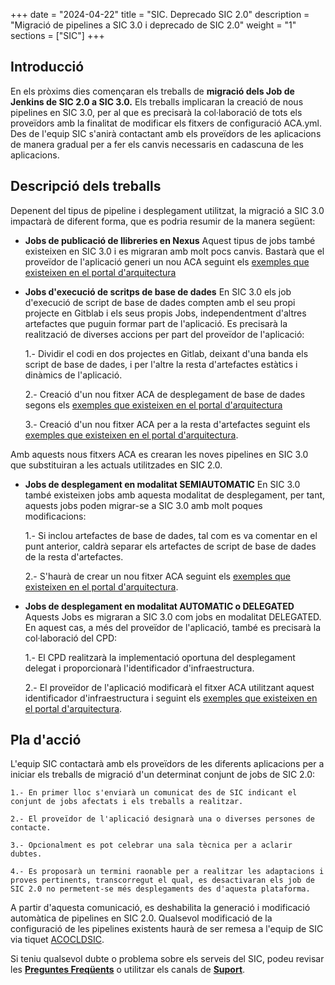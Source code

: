 
+++
date        = "2024-04-22"
title       = "SIC. Deprecado SIC 2.0"
description = "Migració de pipelines a SIC 3.0 i deprecado de SIC 2.0"
weight      = "1"
sections    = ["SIC"]
+++

## Introducció

En els pròxims dies començaran els treballs de **migració dels Job de Jenkins de SIC 2.0 a SIC 3.0.** Els treballs implicaran la creació de nous pipelines en SIC 3.0, per al que es precisarà la col·laboració de tots els proveïdors amb la finalitat de modificar els fitxers de configuració ACA.yml. 
Des de l'equip SIC s'anirà contactant amb els proveïdors de les aplicacions de manera gradual per a fer els canvis necessaris en cadascuna de les aplicacions.

## Descripció dels treballs

Depenent del tipus de pipeline i desplegament utilitzat, la migració a SIC 3.0 impactarà de diferent forma, que es podria resumir de la manera següent:

- **Jobs de publicació de llibreries en Nexus** Aquest tipus de jobs també existeixen en SIC 3.0 i es migraran amb molt pocs canvis. Bastarà que el proveïdor de l'aplicació generi un nou ACA seguint els [exemples que existeixen en el portal d'arquitectura](/plataformes/sic/guies/sic30-guies/fitxer-aca/)

- **Jobs d'execució de scritps de base de dades** En SIC 3.0 els job d'execució de script de base de dades compten amb el seu propi projecte en Gitblab i els seus propis Jobs, independentment d'altres artefactes que puguin formar part de l'aplicació. Es precisarà la realització de diverses accions per part del proveïdor de l'aplicació:

    1.- Dividir el codi en dos projectes en Gitlab, deixant d'una banda els script de base de dades, i per l'altre la resta d'artefactes estàtics i dinàmics de l'aplicació.

    2.- Creació d'un nou fitxer ACA de desplegament de base de dades segons els [exemples que existeixen en el portal d'arquitectura](/plataformes/sic/guies/sic30-guies/fitxer-aca/)

    3.- Creació d'un nou fitxer ACA per a la resta d'artefactes seguint els [exemples que existeixen en el portal d'arquitectura](/plataformes/sic/guies/sic30-guies/fitxer-aca/).

Amb aquests nous fitxers ACA es crearan les noves pipelines en SIC 3.0 que substituiran a les actuals utilitzades en SIC 2.0.

- **Jobs de desplegament en modalitat SEMIAUTOMATIC** En SIC 3.0 també existeixen jobs amb aquesta modalitat de desplegament, per tant, aquests jobs poden migrar-se a SIC 3.0 amb molt poques modificacions:

    1.- Si inclou artefactes de base de dades, tal com es va comentar en el punt anterior, caldrà separar els artefactes de script de base de dades de la resta d'artefactes.

    2.- S'haurà de crear un nou fitxer ACA  seguint els [exemples que existeixen en el portal d'arquitectura](/plataformes/sic/guies/sic30-guies/fitxer-aca/).

- **Jobs de desplegament en modalitat AUTOMATIC o DELEGATED** Aquests Jobs es migraran a SIC 3.0 com jobs en modalitat DELEGATED. En aquest cas, a més del proveïdor de l'aplicació, també es precisarà la col·laboració del CPD:

    1.- El CPD realitzarà la implementació oportuna del desplegament delegat i proporcionarà l'identificador d'infraestructura.

    2.- El proveïdor de l'aplicació modificarà el fitxer ACA utilitzant aquest identificador d'infraestructura i seguint els [exemples que existeixen en el portal d'arquitectura](/plataformes/sic/guies/sic30-guies/fitxer-aca/).


## Pla d'acció

L'equip SIC contactarà amb els proveïdors de les diferents aplicacions per a iniciar els treballs de migració d'un determinat conjunt de jobs de SIC 2.0:

    1.- En primer lloc s'enviarà un comunicat des de SIC indicant el conjunt de jobs afectats i els treballs a realitzar.

    2.- El proveïdor de l'aplicació designarà una o diverses persones de contacte.
    
    3.- Opcionalment es pot celebrar una sala tècnica per a aclarir dubtes.
    
    4.- Es proposarà un termini raonable per a realitzar les adaptacions i proves pertinents, transcorregut el qual, es desactivaran els job de SIC 2.0 no permetent-se més desplegaments des d'aquesta plataforma.

A partir d'aquesta comunicació, es deshabilita la generació i modificació automàtica de pipelines en SIC 2.0. Qualsevol modificació de la configuració de les pipelines existents haurà de ser remesa a l'equip de SIC via tiquet [ACOCLDSIC](https://cstd.ctti.gencat.cat/jiracstd/browse/ACOCLDSIC).

Si teniu qualsevol dubte o problema sobre els serveis del SIC, podeu revisar les [**Preguntes Freqüents**](/sic/faq)
o utilitzar els canals de [**Suport**](/sic/suport).